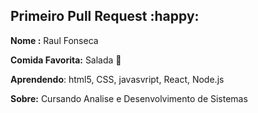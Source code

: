 ## Primeiro Pull Request :happy:

 **Nome :** Raul Fonseca

 **Comida Favorita:** Salada :green_salad: 

 **Aprendendo**: html5, CSS, javasvript, React, Node.js

 **Sobre:** Cursando Analise e Desenvolvimento de Sistemas 

 



